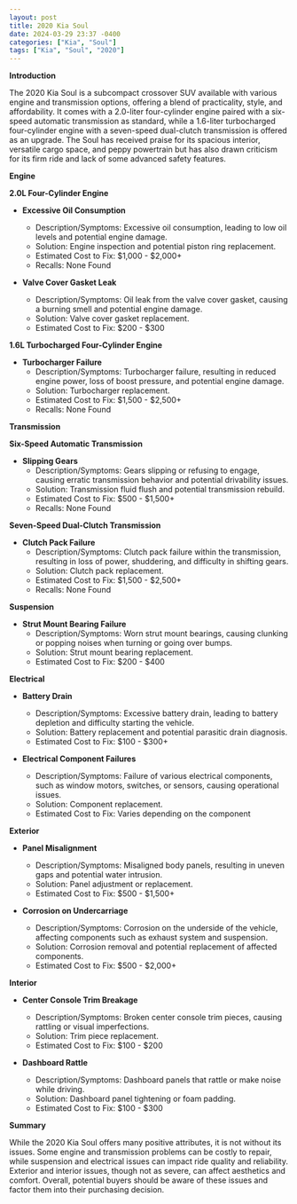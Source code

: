 ```yaml
---
layout: post
title: 2020 Kia Soul
date: 2024-03-29 23:37 -0400
categories: ["Kia", "Soul"]
tags: ["Kia", "Soul", "2020"]
---
```

**Introduction**

The 2020 Kia Soul is a subcompact crossover SUV available with various engine and transmission options, offering a blend of practicality, style, and affordability. It comes with a 2.0-liter four-cylinder engine paired with a six-speed automatic transmission as standard, while a 1.6-liter turbocharged four-cylinder engine with a seven-speed dual-clutch transmission is offered as an upgrade. The Soul has received praise for its spacious interior, versatile cargo space, and peppy powertrain but has also drawn criticism for its firm ride and lack of some advanced safety features.

**Engine**

**2.0L Four-Cylinder Engine**

* **Excessive Oil Consumption**
    * Description/Symptoms: Excessive oil consumption, leading to low oil levels and potential engine damage.
    * Solution: Engine inspection and potential piston ring replacement.
    * Estimated Cost to Fix: $1,000 - $2,000+
    * Recalls: None Found

* **Valve Cover Gasket Leak**
    * Description/Symptoms: Oil leak from the valve cover gasket, causing a burning smell and potential engine damage.
    * Solution: Valve cover gasket replacement.
    * Estimated Cost to Fix: $200 - $300

**1.6L Turbocharged Four-Cylinder Engine**

* **Turbocharger Failure**
    * Description/Symptoms: Turbocharger failure, resulting in reduced engine power, loss of boost pressure, and potential engine damage.
    * Solution: Turbocharger replacement.
    * Estimated Cost to Fix: $1,500 - $2,500+
    * Recalls: None Found

**Transmission**

**Six-Speed Automatic Transmission**

* **Slipping Gears**
    * Description/Symptoms: Gears slipping or refusing to engage, causing erratic transmission behavior and potential drivability issues.
    * Solution: Transmission fluid flush and potential transmission rebuild.
    * Estimated Cost to Fix: $500 - $1,500+
    * Recalls: None Found

**Seven-Speed Dual-Clutch Transmission**

* **Clutch Pack Failure**
    * Description/Symptoms: Clutch pack failure within the transmission, resulting in loss of power, shuddering, and difficulty in shifting gears.
    * Solution: Clutch pack replacement.
    * Estimated Cost to Fix: $1,500 - $2,500+
    * Recalls: None Found

**Suspension**

* **Strut Mount Bearing Failure**
    * Description/Symptoms: Worn strut mount bearings, causing clunking or popping noises when turning or going over bumps.
    * Solution: Strut mount bearing replacement.
    * Estimated Cost to Fix: $200 - $400

**Electrical**

* **Battery Drain**
    * Description/Symptoms: Excessive battery drain, leading to battery depletion and difficulty starting the vehicle.
    * Solution: Battery replacement and potential parasitic drain diagnosis.
    * Estimated Cost to Fix: $100 - $300+

* **Electrical Component Failures**
    * Description/Symptoms: Failure of various electrical components, such as window motors, switches, or sensors, causing operational issues.
    * Solution: Component replacement.
    * Estimated Cost to Fix: Varies depending on the component

**Exterior**

* **Panel Misalignment**
    * Description/Symptoms: Misaligned body panels, resulting in uneven gaps and potential water intrusion.
    * Solution: Panel adjustment or replacement.
    * Estimated Cost to Fix: $500 - $1,500+

* **Corrosion on Undercarriage**
    * Description/Symptoms: Corrosion on the underside of the vehicle, affecting components such as exhaust system and suspension.
    * Solution: Corrosion removal and potential replacement of affected components.
    * Estimated Cost to Fix: $500 - $2,000+

**Interior**

* **Center Console Trim Breakage**
    * Description/Symptoms: Broken center console trim pieces, causing rattling or visual imperfections.
    * Solution: Trim piece replacement.
    * Estimated Cost to Fix: $100 - $200

* **Dashboard Rattle**
    * Description/Symptoms: Dashboard panels that rattle or make noise while driving.
    * Solution: Dashboard panel tightening or foam padding.
    * Estimated Cost to Fix: $100 - $300

**Summary**

While the 2020 Kia Soul offers many positive attributes, it is not without its issues. Some engine and transmission problems can be costly to repair, while suspension and electrical issues can impact ride quality and reliability. Exterior and interior issues, though not as severe, can affect aesthetics and comfort. Overall, potential buyers should be aware of these issues and factor them into their purchasing decision.
